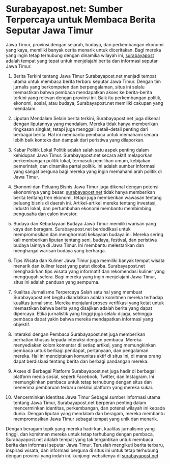 # Surabayapost.net: Sumber Terpercaya untuk Membaca Berita Seputar Jawa Timur
Jawa Timur, provinsi dengan sejarah, budaya, dan perkembangan ekonomi yang kaya, memiliki banyak cerita menarik untuk diceritakan. Bagi mereka yang ingin tetap terhubung dengan dinamika wilayah ini, [surabayapost](https://surabayapost.net) adalah tempat yang tepat untuk menjelajahi berita dan informasi seputar Jawa Timur.

1. Berita Terkini tentang Jawa Timur
Surabayapost.net menjadi tempat utama untuk membaca berita terbaru seputar Jawa Timur. Dengan tim jurnalis yang berkompeten dan berpengalaman, situs ini selalu memastikan bahwa pembaca mendapatkan akses ke berita-berita terkini yang relevan dengan provinsi ini. Baik itu perkembangan politik, ekonomi, sosial, atau budaya, Surabayapost.net memiliki cakupan yang mendalam.

2. Liputan Mendalam
Selain berita terkini, Surabayapost.net juga dikenal dengan liputannya yang mendalam. Mereka tidak hanya memberikan ringkasan singkat, tetapi juga menggali detail-detail penting dari berbagai berita. Hal ini membantu pembaca untuk memahami secara lebih baik konteks dan dampak dari peristiwa yang dilaporkan.

3. Kabar Politik Lokal
Politik adalah salah satu aspek penting dalam kehidupan Jawa Timur. Surabayapost.net secara aktif melaporkan perkembangan politik lokal, termasuk pemilihan umum, kebijakan pemerintah, dan dinamika partai politik. Ini adalah sumber informasi yang sangat berguna bagi mereka yang ingin memahami arah politik di Jawa Timur.

4. Ekonomi dan Peluang Bisnis
Jawa Timur juga dikenal dengan potensi ekonominya yang besar. [surabayapost.net](https://surabayapost.net) tidak hanya memberikan berita tentang tren ekonomi, tetapi juga memberikan wawasan tentang peluang bisnis di daerah ini. Artikel-artikel mereka tentang investasi, industri lokal, dan pertumbuhan ekonomi membantu membimbing pengusaha dan calon investor.

5. Budaya dan Kebudayaan
Budaya Jawa Timur memiliki warisan yang kaya dan beragam. Surabayapost.net berdedikasi untuk mempromosikan dan menghormati kekayaan budaya ini. Mereka sering kali memberikan liputan tentang seni, budaya, festival, dan peristiwa budaya lainnya di Jawa Timur. Ini membantu melestarikan dan menghargai warisan budaya yang berharga.

6. Tips Wisata dan Kuliner
Jawa Timur juga memiliki banyak tempat wisata menarik dan kuliner lezat yang patut dicoba. Surabayapost.net menghadirkan tips wisata yang informatif dan rekomendasi kuliner yang menggugah selera. Bagi mereka yang ingin menjelajahi Jawa Timur, situs ini adalah panduan yang sempurna.

7. Kualitas Jurnalisme Terpercaya
Salah satu hal yang membuat Surabayapost.net begitu diandalkan adalah komitmen mereka terhadap kualitas jurnalisme. Mereka menjalani proses verifikasi yang ketat untuk memastikan bahwa berita yang disajikan adalah berita yang dapat dipercaya. Etika jurnalistik yang tinggi juga selalu dijaga, sehingga pembaca dapat yakin bahwa mereka mendapatkan informasi yang objektif.

8. Interaksi dengan Pembaca
Surabayapost.net juga memberikan perhatian khusus kepada interaksi dengan pembaca. Mereka menyediakan kolom komentar di setiap artikel, yang memungkinkan pembaca untuk berbagi pendapat, pertanyaan, dan pengalaman mereka. Hal ini menciptakan komunitas aktif di situs ini, di mana orang dapat berdiskusi tentang berita dan berbagi pandangan mereka.

9. Akses di Berbagai Platform
Surabayapost.net juga hadir di berbagai platform media sosial, seperti Facebook, Twitter, dan Instagram. Ini memungkinkan pembaca untuk tetap terhubung dengan situs dan menerima pembaruan terbaru melalui platform yang mereka sukai.

10. Mencerminkan Identitas Jawa Timur
Sebagai sumber informasi utama tentang Jawa Timur, Surabayapost.net berperan penting dalam mencerminkan identitas, perkembangan, dan potensi wilayah ini kepada dunia. Dengan liputan yang mendalam dan beragam, mereka membantu mempromosikan Jawa Timur sebagai tempat yang unik dan menarik.

Dengan beragam topik yang mereka hadirkan, kualitas jurnalisme yang tinggi, dan komitmen mereka untuk tetap terhubung dengan pembaca, Surabayapost.net adalah tempat yang tak tergantikan untuk membaca berita dan informasi seputar Jawa Timur. Teruslah mengikuti berita terbaru, inspirasi wisata, dan informasi berguna di situs ini untuk tetap terhubung dengan provinsi yang indah ini. kunjungi websitenya di [surabayapost.net](https://surabayapost.net)
